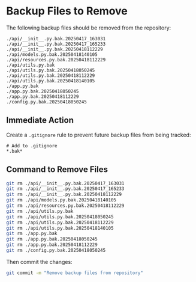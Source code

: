 # Backup Files to Remove

The following backup files should be removed from the repository:

```
./api/__init__.py.bak.20250417_163031
./api/__init__.py.bak.20250417_165233
./api/__init__.py.bak.20250418112229
./api/models.py.bak.20250418140105
./api/resources.py.bak.20250418112229
./api/utils.py.bak
./api/utils.py.bak.20250418050245
./api/utils.py.bak.20250418112229
./api/utils.py.bak.20250418140105
./app.py.bak
./app.py.bak.20250418050245
./app.py.bak.20250418112229
./config.py.bak.20250418050245
```

## Immediate Action

Create a `.gitignore` rule to prevent future backup files from being tracked:

```
# Add to .gitignore
*.bak*
```

## Command to Remove Files

```bash
git rm ./api/__init__.py.bak.20250417_163031
git rm ./api/__init__.py.bak.20250417_165233
git rm ./api/__init__.py.bak.20250418112229
git rm ./api/models.py.bak.20250418140105
git rm ./api/resources.py.bak.20250418112229
git rm ./api/utils.py.bak
git rm ./api/utils.py.bak.20250418050245
git rm ./api/utils.py.bak.20250418112229
git rm ./api/utils.py.bak.20250418140105
git rm ./app.py.bak
git rm ./app.py.bak.20250418050245
git rm ./app.py.bak.20250418112229
git rm ./config.py.bak.20250418050245
```

Then commit the changes:

```bash
git commit -m "Remove backup files from repository"
```